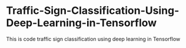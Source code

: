 # Traffic-Sign-Classification-Using-Deep-Learning-in-Tensorflow
This is code traffic sign classification using deep learning in Tensorflow
